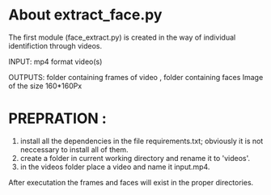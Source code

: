 
# About extract_face.py
The first module (face_extract.py) is created in the way of individual identifiction through videos.

INPUT: mp4 format video(s)        

OUTPUTS: folder containing frames of video , folder containing faces Image of the size 160*160Px

# PREPRATION :
1) install all the dependencies in the file requirements.txt; obviously it is not neccessary to install all of them.
2) create a folder in current working directory and rename it to 'videos'.
3) in the videos folder place a video and name it input.mp4.


After executation the frames and faces will exist in the proper directories.


